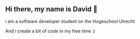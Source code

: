 ## Hi there, my name is David 👋
i am a software developer student on the Hogeschool Utrecht

And i create a bit of code in my free time :)


